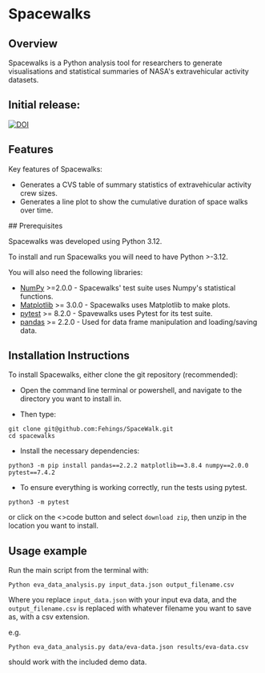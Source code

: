# Spacewalks

## Overview 
Spacewalks is a Python analysis tool for researchers to generate visualisations
 and statistical summaries of NASA's extravehicular activity datasets.

## Initial release:

[![DOI](https://sandbox.zenodo.org/badge/959122825.svg)](https://handle.stage.datacite.org/10.5072/zenodo.194389)


 ## Features 
 Key features of Spacewalks:

 - Generates a CVS table of summary statistics of extravehicular activity crew 
 sizes.
 - Generates a line plot to show the cumulative duration of space walks over time.

 ## Prerequisites

 Spacewalks was developed using Python 3.12.

 To install and run Spacewalks you will need to have Python >-3.12.

 You will also need the following libraries:

 - [NumPy](https://www.numpy.org) >=2.0.0 - Spacewalks' test suite uses Numpy's statistical functions.
- [Matplotlib](https://matplotlib.org/stable/index.html) >= 3.0.0 - Spacewalks uses Matplotlib to make plots.
- [pytest](https://docs.pytest.org/en/8.2.x/#) >= 8.2.0 - Spavewalks uses Pytest for its test suite.
- [pandas](https://pandas.pydata.org) >= 2.2.0 - Used for data frame manipulation and loading/saving data.

## Installation Instructions

To install Spacewalks, either clone the git repository (recommended):

- Open the command line terminal or powershell, and navigate to the directory you want to install in.

- Then type: 

```
git clone git@github.com:Fehings/SpaceWalk.git
cd spacewalks
```

- Install the necessary dependencies:
```
python3 -m pip install pandas==2.2.2 matplotlib==3.8.4 numpy==2.0.0 pytest==7.4.2
```

- To ensure everything is working correctly, run the tests using pytest.

```
python3 -m pytest
```
or click on the <>code button and select `download zip`, then unzip in the location you want to install.

## Usage example

Run the main script from the terminal with:

```
Python eva_data_analysis.py input_data.json output_filename.csv
```

Where you replace `input_data.json` with your input eva data, and the `output_filename.csv` 
is replaced with whatever filename you want to save as, with a csv extension.

e.g.
```
Python eva_data_analysis.py data/eva-data.json results/eva-data.csv
```

should work with the included demo data. 

